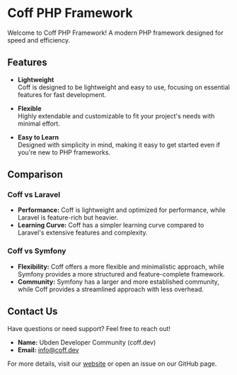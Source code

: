 # Coff PHP Framework

Welcome to Coff PHP Framework! A modern PHP framework designed for speed and efficiency.

## Features

- **Lightweight**  
  Coff is designed to be lightweight and easy to use, focusing on essential features for fast development.

- **Flexible**  
  Highly extendable and customizable to fit your project's needs with minimal effort.

- **Easy to Learn**  
  Designed with simplicity in mind, making it easy to get started even if you're new to PHP frameworks.

## Comparison

### Coff vs Laravel

- **Performance:** Coff is lightweight and optimized for performance, while Laravel is feature-rich but heavier.
- **Learning Curve:** Coff has a simpler learning curve compared to Laravel's extensive features and complexity.

### Coff vs Symfony

- **Flexibility:** Coff offers a more flexible and minimalistic approach, while Symfony provides a more structured and feature-complete framework.
- **Community:** Symfony has a larger and more established community, while Coff provides a streamlined approach with less overhead.

## Contact Us

Have questions or need support? Feel free to reach out!

- **Name:** Ubden Developer Community (coff.dev)
- **Email:** info@coff.dev

For more details, visit our [website](https://coff.dev) or open an issue on our GitHub page.

